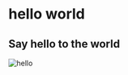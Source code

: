 # hello world
## Say hello to the world
![hello](https://img.shields.io/github/release/crimx/ext-saladict.svg?label=hello%30world)
